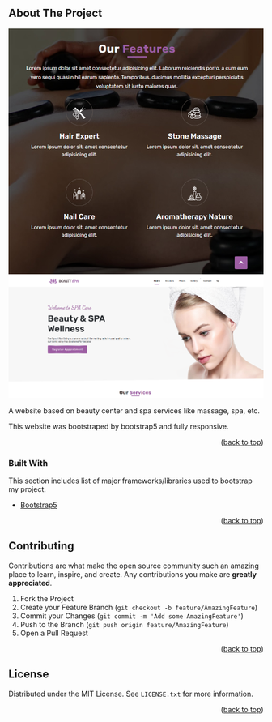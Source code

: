 <div id="top"></div>

<!-- ABOUT THE PROJECT -->

## About The Project

![Alt text](/img1.png?raw=true "Optional Title")
![Alt text](/img2.png?raw=true "Optional Title")

A website based on beauty center and spa services like massage, spa, etc.

This website was bootstraped by bootstrap5 and fully responsive.

<p align="right">(<a href="#top">back to top</a>)</p>

### Built With

This section includes list of major frameworks/libraries used to bootstrap my project.

- [Bootstrap5](https://getbootstrap.com/)

<p align="right">(<a href="#top">back to top</a>)</p>

<!-- CONTRIBUTING -->

## Contributing

Contributions are what make the open source community such an amazing place to learn, inspire, and create. Any contributions you make are **greatly appreciated**.

1. Fork the Project
2. Create your Feature Branch (`git checkout -b feature/AmazingFeature`)
3. Commit your Changes (`git commit -m 'Add some AmazingFeature'`)
4. Push to the Branch (`git push origin feature/AmazingFeature`)
5. Open a Pull Request

<p align="right">(<a href="#top">back to top</a>)</p>

<!-- LICENSE -->

## License

Distributed under the MIT License. See `LICENSE.txt` for more information.

<p align="right">(<a href="#top">back to top</a>)</p>
